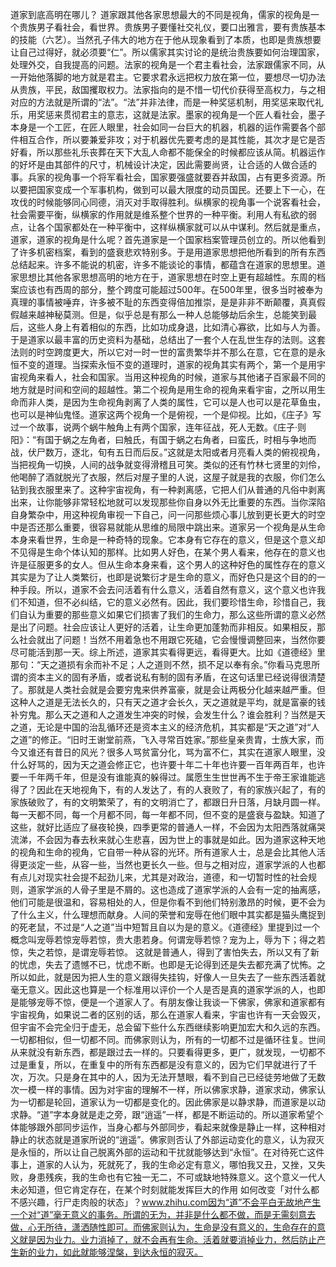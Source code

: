 
道家到底高明在哪儿？
道家跟其他各家思想最大的不同是视角，儒家的视角是一个贵族男子看社会，看世界。贵族男子要懂社交礼仪，要口出雅言，要有贵族基本的技能（六艺）。当然孔子伟大的地方在于他从现象看到了本质，也即是贵族想要让自己过得好，就必须要“仁”。所以儒家其实讨论的是统治贵族要如何治理国家，处理外交，自我提高的问题。法家的视角是一个君主看社会，法家跟儒家不同，从一开始他落脚的地方就是君主。它要求君永远把权力放在第一位，要想尽一切办法从贵族，平民，敌国攫取权力。法家指向的是不惜一切代价获得至高权力，与之相对应的方法就是所谓的“法”。“法”并非法律，而是一种奖惩机制，用奖惩来取代礼乐，用奖惩来贯彻君主的意志，这就是法家。墨家的视角是一个匠人看社会，墨子本身是一个工匠，在匠人眼里，社会如同一台巨大的机器，机器的运作需要各个部件相互合作，所以要兼爱非攻；对于机器优先要考虑的是其性能，其次才是它是否好看，所以那些礼乐丧葬在天下大乱人命都不能保全的时候都应该从简。机器运作的好坏是由其部件的尺寸，机械设计决定，因此需要尚贤，让合适的人做合适的事。兵家的视角事一个将军看社会，国家要强盛就要吞并敌国，占有更多资源。所以要把国家变成一个军事机构，做到可以最大限度的动员国民。还要上下一心，在攻伐的时候能够同心同德，消灭对手取得胜利。纵横家的视角事一个说客看社会，社会需要平衡，纵横家的作用就是维系整个世界的一种平衡。利用人有私欲的弱点，让各个国家都处在一种平衡中，这样纵横家就可以从中谋利。然后就是重点，道家，道家的视角是什么呢？首先道家是一个国家档案管理员创立的。所以他看到了许多机密档案，看到的盛衰悲欢特别多。于是用道家思想把他所看到的所有东西总结起来。许多不能说的机密，许多不能谈论的事情，都蕴含在道家的思想里。道家思想比其他各家思想高明的地方在于，道家思想在时空上更有超越性。东周的档案应该也有西周的部分，整个跨度可能超过500年。在500年里，很多当时被奉为真理的事情被唾弃，许多被不耻的东西变得倍加推崇，是是非非不断颠覆，真真假假越来越神秘莫测。但是，似乎总是有那么一种人总能够劫后余生，总能笑到最后，这些人身上有着相似的东西，比如功成身退，比如清心寡欲，比如与人为善。于是道家以最丰富的历史资料为基础，总结出了一套个人在乱世生存的法则。这套法则的时空跨度更大，所以它对一时一世的富贵繁华并不那么在意，它在意的是永恒不变的道理。当探索永恒不变的道理时，道家的视角其实有两个，第一个是用宇宙视角来看人，社会和国家。当用这种视角的时候，道家与其他诸子百家最不同的地方就是时间和空间的超越性。第二个视角是用生命的视角来看宇宙，之所以用生命而非人类，是因为生命视角剥离了人类的属性，它可以是人也可以是花草鱼虫，也可以是神仙鬼怪。道家这两个视角一个是俯视，一个是仰视。比如，《庄子》写过一个故事，说两个蜗牛触角上有两个国家，连年征战，死人无数。《庄子·则阳》：“有国于蜗之左角者，曰触氏，有国于蜗之右角者，曰蛮氏，时相与争地而战，伏尸数万，逐北，旬有五日而后反。”这就是太阳或者月亮看人类的俯视视角，当把视角一切换，人间的战争就变得滑稽且可笑。类似的还有竹林七贤里的刘伶，他喝醉了酒就脱光了衣服，然后对屋子里的人说，这屋子就是我的衣服，你们怎么钻到我衣服里来了。这种宇宙视角，有一种剥离感，它把人们从普通的凡俗中剥离出来，让你能够非常轻松地就可以发现那些你自身以外无比重要的东西。当你深陷自身繁杂中，用这种视角审视一下自己，问一问那些烦心事儿放到更长更大的时空中是否还那么重要，很容易就能从思维的局限中跳出来。道家另一个视角是从生命本身来看世界，生命是一种奇特的现象。它本身有它存在的意义，但是这个意义却不见得是生命个体认知的那样。比如男人好色，在某个男人看来，他存在的意义也许是征服更多的女人。但从生命本身来看，这个男人的这种好色的属性存在的意义其实是为了让人类繁衍，也即是说繁衍才是生命的意义，而好色只是这个目的的一种手段。所以，道家不会去问活着有什么意义，活着自然有意义，这个意义也许我们不知道，但不必纠结，它的意义必然有。因此，我们要珍惜生命，珍惜自己，我们自认为重要的那些意义如果它们损害了我们的生命力，那么这些所谓的意义必然是出了问题。社会应该让人更好的活着，让生命更加蓬勃而非相反。如果相反，那么社会就出了问题！当然不用着急也不用跟它死磕，它会慢慢调整回来，当然你要尽可能活到那一天。综上所述，道家其实看得更远，看得更大。比如《道德经》里那句：“天之道损有余而补不足；人之道则不然，损不足以奉有余。”你看马克思所谓的资本主义的固有矛盾，或者说私有制的固有矛盾，在这句话里已经说得很清楚了。那就是人类社会就是会要穷鬼来供养富豪，就是会让两极分化越来越严重。但这种人之道是无法长久的，只有天之道才会长久，天之道就是平均，就是富豪的钱补穷鬼。那么天之道和人之道发生冲突的时候，会发生什么？谁会胜利？当然是天之道，无论是中国的治乱循环还是资本主义的经济危机，其实都是“天之道”对“人之道”的修正。“旧时王谢堂前燕，飞入寻常百姓家。”那些皇亲贵胄，士族大家，而今又谁还有昔日的风光？很多人骂贫富分化，骂为富不仁，其实在道家人眼里，没什么好骂的，因为天之道会修正它，也许要十年二十年也许要一百年两百年，也许要一千年两千年，但是没有谁能真的躲得过。属愿生生世世再不生于帝王家谁能逃得了？因此在天地视角下，有的人发达了，有的人衰败了，有的家族兴起了，有的家族破败了，有的文明繁荣了，有的文明消亡了，都跟日升日落，月缺月圆一样。每一天都不同，每一个月都不同，每一年都不同，但不变的是盛衰与盈缺。知道了这些，就好比适应了昼夜轮换，四季更常的普通人一样，不会因为太阳西落就痛哭流涕，不会因为春去秋来就心生悲喜，因为世上的事就是如此。因为道家这种天地的视角和生命的视角，它自带一种从容的光环。所有道家人士，总是会比其他人活得更淡定一些，从容一些，当然也更长久一些。但与之相对应，道家学派的人也都有点儿对现实社会提不起劲儿来，尤其是对政治，道德，和一切暂时性的社会规则，道家学派的人骨子里是不屑的。这也造成了道家学派的人会有一定的抽离感，他们可能是很温和，容易相处的人，但是你看不到他们特别激昂的时候，更不会为了什么主义，什么理想而献身。人间的荣誉和宠辱在他们眼中其实都是猫头鹰捉到的死老鼠，不过是“人之道”当中短暂且自以为是的意义。《道德经》里提到过一个概念叫宠辱若惊宠辱若惊，贵大患若身。何谓宠辱若惊？宠为上，辱为下；得之若惊，失之若惊，是谓宠辱若惊。 这就是普通人，得到了害怕失去，所以又有了新的忧虑，失去了遗憾不已，忧虑不断。也即是无论得到还是失去都充满了忧怖。之所以如此，就是因为把人生的意义跟得失挂钩，好像人一旦失去了一些东西活着就毫无意义。因此这也算是一个标准用以评价一个人是否是真的道家学派的人，也即是能够宠辱不惊，便是一个道家人了。有朋友像让我谈一下佛家，佛家和道家都有宇宙视角，如果说二者的区别的话，那么在道家人看来，宇宙也许有一天会毁灭，但宇宙不会完全归于虚无，总会留下些什么东西继续影响更加宏大和久远的东西。一切都相似，但一切都不同。而佛家则认为，所有的一切都不过是循环往复。世间从来就没有新东西，都是跟过去一样的。只要看得更多，更广，就发现，一切都不过是重复，所以，在重复中的所有东西都是没有意义的，因为它们早就进行了千次，万次。只是身在其中的人，因为无法开慧眼，看不到自己已经徒劳地做了无数次一模一样的事情。因为对宇宙的理解不一样，所以佛家求静，道家求动，佛家认为一切都是轮回，道家认为一切都是变化的。因此佛家是以静求静，而道家是以动求静。“道”字本身就是走之旁，跟“逍遥”一样，都是不断运动的。所以道家希望个体能够跟外部同步运作，当身心都与外部同步，看起来就像是静止一样，这种相对静止的状态就是道家所说的“逍遥”。佛家则否认了外部运动变化的意义，认为寂灭是永恒的，所以让自己脱离外部的运动和干扰就能够达到“永恒”。在对待死亡这件事上，道家的人认为，死就死了，我的生命必定有意义，哪怕我又丑，又挫，又失败，身患残疾，我的生命也有它独一无二，不可或缺地特殊意义。这个意义一代人未必知道，但它肯定存在，在某个时刻就能发挥巨大的作用 如何改变「对什么都不感兴趣，行尸走肉般的状态」？​www.zhihu.com因为“道”不会平白无故地产生一个对“道”毫无意义的事务。所谓的无为，并非是什么都不做，而是无需刻意去做，心无所待，潇洒随性即可。而佛家则认为，生命是没有意义的，生命存在的意义就是因为业力。业力消掉了，就不会再有生命。活着就要消掉业力，然后防止产生新的业力，如此就能够涅槃，到达永恒的寂灭。